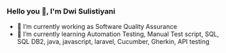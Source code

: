 ### Hello you 👋, I'm Dwi Sulistiyani

<!--
**sulistiyanidwi/sulistiyanidwi** is a ✨ _special_ ✨ repository because its `README.md` (this file) appears on your GitHub profile.
-->

- 🔭 I’m currently working as Software Quality Assurance 
- 🌱 I’m currently learning Automation Testing, Manual Test script, SQL, SQL DB2, java, javascript, laravel, Cucumber, 
      Gherkin, API testing


